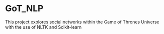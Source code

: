 # GoT_NLP
This project explores social networks within the Game of Thrones Universe with the use of NLTK and Scikit-learn
